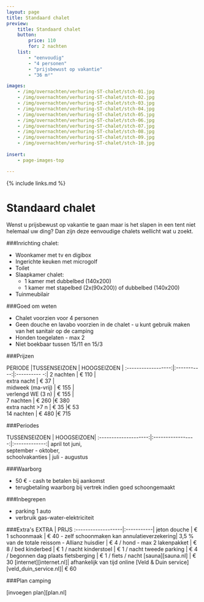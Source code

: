 ```yaml
---
layout: page
title: Standaard chalet
preview: 
    title: Standaard chalet
    button:
        price: 110
        for: 2 nachten
    list:
        - "eenvoudig"
        - "4 personen"
        - "prijsbewust op vakantie"
        - "36 m²"

images:
    - /img/overnachten/verhuring-ST-chalet/stch-01.jpg
    - /img/overnachten/verhuring-ST-chalet/stch-02.jpg
    - /img/overnachten/verhuring-ST-chalet/stch-03.jpg
    - /img/overnachten/verhuring-ST-chalet/stch-04.jpg
    - /img/overnachten/verhuring-ST-chalet/stch-05.jpg
    - /img/overnachten/verhuring-ST-chalet/stch-06.jpg
    - /img/overnachten/verhuring-ST-chalet/stch-07.jpg
    - /img/overnachten/verhuring-ST-chalet/stch-08.jpg
    - /img/overnachten/verhuring-ST-chalet/stch-09.jpg
    - /img/overnachten/verhuring-ST-chalet/stch-10.jpg
    
insert:
    - page-images-top

---
```


{% include links.md %}

# Standaard chalet

Wenst u prijsbewust op vakantie te gaan maar is het slapen in een tent niet helemaal uw ding? Dan zijn deze eenvoudige chalets wellicht wat u zoekt. 

###Inrichting chalet:
- Woonkamer met tv en digibox
- Ingerichte keuken met microgolf
- Toilet
- Slaapkamer chalet:
    - 1 kamer met dubbelbed (140x200)
    - 1 kamer met stapelbed (2x(90x200)) of dubbelbed (140x200)
- Tuinmeubilair
    
###Goed om weten
- Chalet voorzien voor 4 personen
- Geen douche en lavabo voorzien in de chalet - u kunt gebruik maken van het sanitair op de camping
- Honden toegelaten - max 2 
- Niet boekbaar tussen 15/11 en 15/3

###Prijzen

PERIODE             |TUSSENSEIZOEN | HOOGSEIZOEN  |
:------------------:|:-----------:|:----------  -:|
2 nachten           | € 110       |                      
extra nacht         | € 37        |                          
midweek (ma-vrij)   | € 155       |               
verlengd WE (3 n)   | € 155       |               
7 nachten           | € 260       |€ 380           
extra nacht >7 n    | € 35        |€ 53            
14 nachten          | € 480       |€ 715           


###Periodes

TUSSENSEIZOEN      |    HOOGSEIZOEN|
:--------------------:|:-----------------:|:-------------:|
 april tot juni, <br>september - oktober, <br>schoolvakanties | juli - augustus

###Waarborg
- 50 € - cash te betalen bij aankomst
- terugbetaling waarborg bij vertrek indien goed schoongemaakt

###Inbegrepen
- parking 1 auto
- verbruik gas-water-elektriciteit 


###Extra's
EXTRA               | PRIJS 
:-------------------|:-----------|
jeton douche        | € 1
schoonmaak          | € 40 - zelf schoonmaken kan
annulatieverzekering| 3,5 % van de totale reissom - Allianz 
huisdier            | € 4 / hond - max 2
lakenpakket         | € 8 / bed
kinderbed           | € 1 / nacht
kinderstoel         | € 1 / nacht
tweede parking      | € 4 / begonnen dag
plaats fietsberging | € 1 / fiets / nacht
[sauna][sauna.nl]   | € 30
[internet][internet.nl]| afhankelijk van tijd online
[Veld & Duin service][veld_duin_service.nl]| € 60


###Plan camping

[invoegen plan][plan.nl]